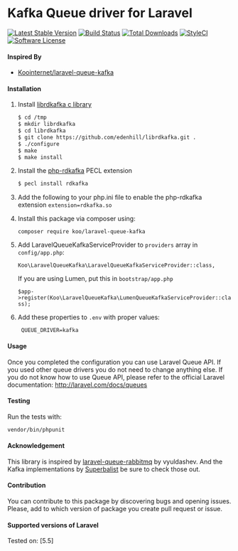 Kafka Queue driver for Laravel
======================
[![Latest Stable Version](https://poser.pugx.org/Koo/laravel-queue-kafka/v/stable?format=flat-square)](https://packagist.org/packages/Koo/laravel-queue-kafka)
[![Build Status](https://travis-ci.org/Koointernet/laravel-queue-kafka.svg?branch=master)](https://travis-ci.org/Koointernet/laravel-queue-kafka)
[![Total Downloads](https://poser.pugx.org/Koo/laravel-queue-kafka/downloads?format=flat-square)](https://packagist.org/packages/Koo/laravel-queue-kafka)
[![StyleCI](https://styleci.io/repos/99249783/shield)](https://styleci.io/repos/99249783)
[![Software License](https://img.shields.io/badge/license-MIT-brightgreen.svg?style=flat-square)](LICENSE)

#### Inspired By
- [Koointernet/laravel-queue-kafka](https://github.com/Koointernet/laravel-queue-kafka.git)
 

#### Installation

1. Install [librdkafka c library](https://github.com/edenhill/librdkafka)

    ```bash
    $ cd /tmp
    $ mkdir librdkafka
    $ cd librdkafka
    $ git clone https://github.com/edenhill/librdkafka.git .
    $ ./configure
    $ make
    $ make install
    ```
2. Install the [php-rdkafka](https://github.com/arnaud-lb/php-rdkafka) PECL extension

    ```bash
    $ pecl install rdkafka
    ```
    
3. Add the following to your php.ini file to enable the php-rdkafka extension
    `extension=rdkafka.so`
    
4. Install this package via composer using:

	`composer require koo/laravel-queue-kafka`

5. Add LaravelQueueKafkaServiceProvider to `providers` array in `config/app.php`:

	`Koo\LaravelQueueKafka\LaravelQueueKafkaServiceProvider::class,`
	
   If you are using Lumen, put this in `bootstrap/app.php`
    
    `$app->register(Koo\LaravelQueueKafka\LumenQueueKafkaServiceProvider::class);`

6. Add these properties to `.env` with proper values:

		QUEUE_DRIVER=kafka

#### Usage

Once you completed the configuration you can use Laravel Queue API. If you used other queue drivers you do not need to change anything else. If you do not know how to use Queue API, please refer to the official Laravel documentation: http://laravel.com/docs/queues

#### Testing

Run the tests with:

``` bash
vendor/bin/phpunit
```

#### Acknowledgement 

This library is inspired by [laravel-queue-rabbitmq](https://github.com/vyuldashev/laravel-queue-rabbitmq) by vyuldashev.
And the Kafka implementations by [Superbalist](https://github.com/Superbalist/php-pubsub-kafka) be sure to check those out. 

#### Contribution

You can contribute to this package by discovering bugs and opening issues. Please, add to which version of package you create pull request or issue.

#### Supported versions of Laravel 


Tested on: [5.5]